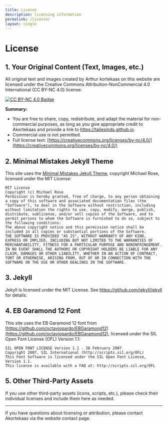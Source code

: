 ```yaml
---
title: License
description: licensing information
permalink: /license/
layout: single
---
```


<style>
.page__content li {
  line-height: normal !important;
}
/* Hide heading permalinks on this page only */
.page__content .header-link {
  display: none !important;
}
</style>

# License


## 1. Your Original Content (Text, Images, etc.)
All original text and images created by Arthur kortekaas on this website are licensed under the Creative Commons Attribution-NonCommercial 4.0 International (CC BY-NC 4.0) license:

[![CC BY-NC 4.0 Badge](https://licensebuttons.net/l/by-nc/4.0/88x31.png)](https://creativecommons.org/licenses/by-nc/4.0/)

**Summary:**
- You are free to share, copy, redistribute, and adapt the material for non-commercial purposes, as long as you give appropriate credit to Akortekaas and provide a link to https://taliesinds.github.io.
- Commercial use is not permitted.
- Full license text: [https://creativecommons.org/licenses/by-nc/4.0/](https://creativecommons.org/licenses/by-nc/4.0/)

## 2. Minimal Mistakes Jekyll Theme
This site uses the [Minimal Mistakes Jekyll Theme](https://github.com/mmistakes/minimal-mistakes), copyright Michael Rose, licensed under the MIT License:

```
MIT License
Copyright (c) Michael Rose
Permission is hereby granted, free of charge, to any person obtaining a copy of this software and associated documentation files (the "Software"), to deal in the Software without restriction, including without limitation the rights to use, copy, modify, merge, publish, distribute, sublicense, and/or sell copies of the Software, and to permit persons to whom the Software is furnished to do so, subject to the following conditions:
The above copyright notice and this permission notice shall be included in all copies or substantial portions of the Software.
THE SOFTWARE IS PROVIDED "AS IS", WITHOUT WARRANTY OF ANY KIND, EXPRESS OR IMPLIED, INCLUDING BUT NOT LIMITED TO THE WARRANTIES OF MERCHANTABILITY, FITNESS FOR A PARTICULAR PURPOSE AND NONINFRINGEMENT. IN NO EVENT SHALL THE AUTHORS OR COPYRIGHT HOLDERS BE LIABLE FOR ANY CLAIM, DAMAGES OR OTHER LIABILITY, WHETHER IN AN ACTION OF CONTRACT, TORT OR OTHERWISE, ARISING FROM, OUT OF OR IN CONNECTION WITH THE SOFTWARE OR THE USE OR OTHER DEALINGS IN THE SOFTWARE.
```

## 3. Jekyll
Jekyll is licensed under the MIT License. See https://github.com/jekyll/jekyll for details.

## 4. EB Garamond 12 Font
This site uses the EB Garamond 12 font from [https://github.com/octaviopardo/EBGaramond12](https://github.com/octaviopardo/EBGaramond12), licensed under the SIL Open Font License (OFL) Version 1.1:

```
SIL OPEN FONT LICENSE Version 1.1 - 26 February 2007
Copyright 2007, SIL International (http://scripts.sil.org/OFL)
This Font Software is licensed under the SIL Open Font License, Version 1.1.
This license is available with a FAQ at: http://scripts.sil.org/OFL
```

## 5. Other Third-Party Assets
If you use other third-party assets (icons, scripts, etc.), please check their individual licenses and include them here as needed.

---

If you have questions about licensing or attribution, please contact Akortekaas via the website contact page.

